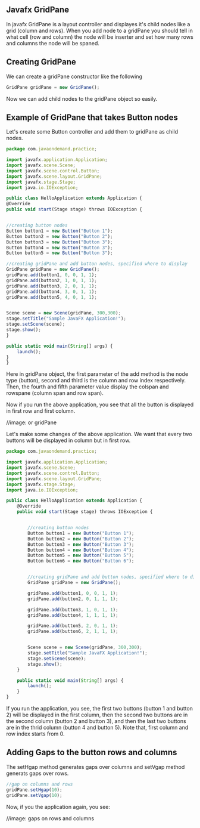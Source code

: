 ## Javafx GridPane

In javafx GridPane is a layout controller and displayes it's child nodes like a grid (column and rows). When you add node to a gridPane you should tell in what cell (row and column) the node will be inserter and set how many rows and columns the node will be spaned.

## Creating GridPane

We can create a gridPane constructor like the following

```js
GridPane gridPane = new GridPane();

```
Now we can add child nodes to the gridPane object so easily.

## Example of GridPane that takes Button nodes

Let's create some Button controller and add them to gridPane as child nodes.

```js
package com.javaondemand.practice;

import javafx.application.Application;
import javafx.scene.Scene;
import javafx.scene.control.Button;
import javafx.scene.layout.GridPane;
import javafx.stage.Stage;
import java.io.IOException;

public class HelloApplication extends Application {
@Override
public void start(Stage stage) throws IOException {


//creating button nodes
Button button1 = new Button("Button 1");
Button button2 = new Button("Button 2");
Button button3 = new Button("Button 3");
Button button4 = new Button("Button 3");
Button button5 = new Button("Button 3");

//creating gridPane and add button nodes, specified where to display
GridPane gridPane = new GridPane();
gridPane.add(button1, 0, 0, 1, 1);
gridPane.add(button2, 1, 0, 1, 1);
gridPane.add(button3, 2, 0, 1, 1);
gridPane.add(button4, 3, 0, 1, 1);
gridPane.add(button5, 4, 0, 1, 1);


Scene scene = new Scene(gridPane, 300,300);
stage.setTitle("Sample JavaFX Application!");
stage.setScene(scene);
stage.show();
}

public static void main(String[] args) {
    launch();
}
}

```

Here in gridPane object, the first parameter of the add method is the node type (button), second and third is the column and row index respectively. Then, the fourth and fifth parameter value display the colspan and rowspane (column span and row span). 

Now if you run the above application, you see that all the button is displayed in first row and first column.

//image: or gridPane

Let's make some changes of the above application. We want that every two buttons will be displayed in column but in first row.

```js
package com.javaondemand.practice;

import javafx.application.Application;
import javafx.scene.Scene;
import javafx.scene.control.Button;
import javafx.scene.layout.GridPane;
import javafx.stage.Stage;
import java.io.IOException;

public class HelloApplication extends Application {
    @Override
    public void start(Stage stage) throws IOException {


        //creating button nodes
        Button button1 = new Button("Button 1");
        Button button2 = new Button("Button 2");
        Button button3 = new Button("Button 3");
        Button button4 = new Button("Button 4");
        Button button5 = new Button("Button 5");
        Button button6 = new Button("Button 6");


        //creating gridPane and add button nodes, specified where to display
        GridPane gridPane = new GridPane();

        gridPane.add(button1, 0, 0, 1, 1);
        gridPane.add(button2, 0, 1, 1, 1);

        gridPane.add(button3, 1, 0, 1, 1);
        gridPane.add(button4, 1, 1, 1, 1);

        gridPane.add(button5, 2, 0, 1, 1);
        gridPane.add(button6, 2, 1, 1, 1);


        Scene scene = new Scene(gridPane, 300,300);
        stage.setTitle("Sample JavaFX Application!");
        stage.setScene(scene);
        stage.show();
    }

    public static void main(String[] args) {
        launch();
    }
}

```

If you run the application, you see, the first two buttons (button 1 and button 2) will be displayed in the first column, then the second two buttons are in the second column (button 2 and button 3), and then the last two buttons are in the thrid column (button 4 and button 5). Note that, first column and row index starts from 0. 

## Adding Gaps to the button rows and columns

The setHgap method generates gaps over columns and setVgap method generats gaps over rows.

```js
//gap on columns and rows
gridPane.setHgap(10);
gridPane.setVgap(10);

```

Now, if you the application again, you see:

//image: gaps on rows and columns



